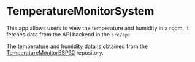 # TemperatureMonitorSystem

This app allows users to view the temperature and humidity in a room. It fetches data from the API backend in the `src/api`

The temperature and humidity data is obtained from the [TemperatureMonitorESP32](https://github.com/LuWroblewski/TemperatureMonitorESP32) repository.
